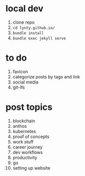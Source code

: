 # local dev

1. clone repo
1. `cd lynty.github.io/`
1. `bundle install`
1. `bundle exec jekyll serve`

# to do

1. favicon
1. categorize posts by tags and link
1. social media
1. git-lfs

# post topics
1. blockchain
1. anthos
1. kubernetes
1. proof of concepts
1. work stuff
1. career journey
1. dev workflows
1. productivity
1. go
1. setting up website
